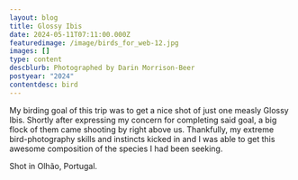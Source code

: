 ```yaml
---
layout: blog
title: Glossy Ibis
date: 2024-05-11T07:11:00.000Z
featuredimage: /image/birds_for_web-12.jpg
images: []
type: content
descblurb: Photographed by Darin Morrison-Beer
postyear: "2024"
contentdesc: bird
---
```

My birding goal of this trip was to get a nice shot of just one measly Glossy Ibis. Shortly after expressing my concern for completing said goal, a big flock of them came shooting by right above us. Thankfully, my extreme bird-photography skills and instincts kicked in and I was able to get this awesome composition of the species I had been seeking.

Shot in Olhão, Portugal.
